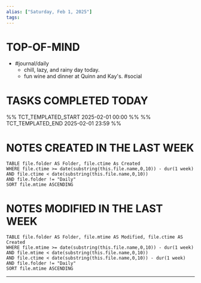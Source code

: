 ```yaml
---
alias: ["Saturday, Feb 1, 2025"]
tags: 
---
```

# TOP-OF-MIND
- #journal/daily 
	- chill, lazy, and rainy day today.
	- fun wine and dinner at Quinn and Kay's. #social 


# TASKS COMPLETED TODAY
%% TCT_TEMPLATED_START 2025-02-01 00:00 %%
%% TCT_TEMPLATED_END 2025-02-01 23:59 %%



# NOTES CREATED IN THE LAST WEEK
``` dataview
TABLE file.folder AS Folder, file.ctime As Created
WHERE file.ctime >= date(substring(this.file.name,0,10)) - dur(1 week) 
AND file.ctime < date(substring(this.file.name,0,10)) 
AND file.folder != "Daily"
SORT file.mtime ASCENDING
```

# NOTES MODIFIED IN THE LAST WEEK
``` dataview
TABLE file.folder AS Folder, file.mtime AS Modified, file.ctime AS Created
WHERE file.mtime >= date(substring(this.file.name,0,10)) - dur(1 week)
AND file.mtime < date(substring(this.file.name,0,10))
AND file.ctime < date(substring(this.file.name,0,10)) - dur(1 week)
AND file.folder != "Daily"
SORT file.mtime ASCENDING
```
---
